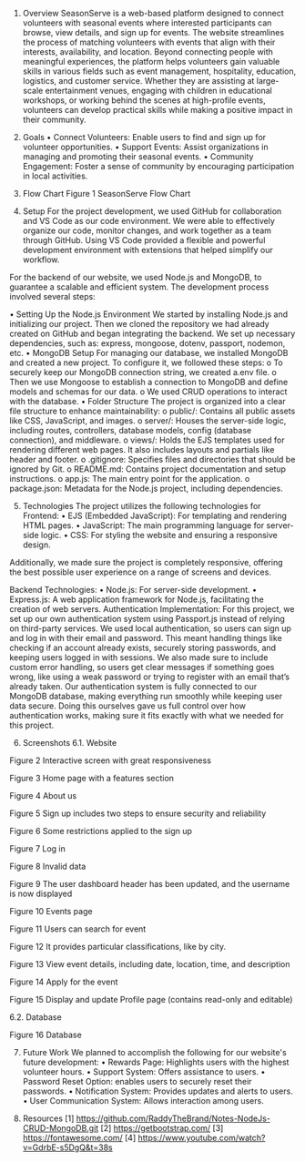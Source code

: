 1.	Overview
SeasonServe is a web-based platform designed to connect volunteers with seasonal events where interested participants can browse, view details, and sign up for events. The website streamlines the process of matching volunteers with events that align with their interests, availability, and location.
Beyond connecting people with meaningful experiences, the platform helps volunteers gain valuable skills in various fields such as event management, hospitality, education, logistics, and customer service. Whether they are assisting at large-scale entertainment venues, engaging with children in educational workshops, or working behind the scenes at high-profile events, volunteers can develop practical skills while making a positive impact in their community.

2.	Goals
•	Connect Volunteers: Enable users to find and sign up for volunteer opportunities.
•	Support Events: Assist organizations in managing and promoting their seasonal events.
•	Community Engagement: Foster a sense of community by encouraging participation in local activities.

3.	Flow Chart
Figure 1 SeasonServe Flow Chart

4.	Setup
For the project development, we used GitHub for collaboration and VS Code as our code environment. We were able to effectively organize our code, monitor changes, and work together as a team through GitHub. Using VS Code provided a flexible and powerful development environment with extensions that helped simplify our workflow.  

For the backend of our website, we used Node.js and MongoDB, to guarantee a scalable and efficient system. The development process involved several steps:

•	Setting Up the Node.js Environment
We started by installing Node.js and initializing our project. Then we cloned the repository we had already created on GitHub and began integrating the backend. We set up necessary dependencies, such as: express, mongoose, dotenv, passport, nodemon, etc.
•	MongoDB Setup 
For managing our database, we installed MongoDB and created a new project. To configure it, we followed these steps: 
o	To securely keep our MongoDB connection string, we created a.env file.
o	Then we use Mongoose to establish a connection to MongoDB and define models and schemas for our data.
o	We used CRUD operations to interact with the database.
•	Folder Structure
The project is organized into a clear file structure to enhance maintainability:
o	public/: Contains all public assets like CSS, JavaScript, and images.
o	server/: Houses the server-side logic, including routes, controllers, database models, config (database connection), and middleware.
o	views/: Holds the EJS templates used for rendering different web pages. It also includes layouts and partials like header and footer.
o	.gitignore: Specifies files and directories that should be ignored by Git.
o	README.md: Contains project documentation and setup instructions.
o	app.js: The main entry point for the application.
o	package.json: Metadata for the Node.js project, including dependencies.


5.	Technologies
The project utilizes the following technologies for Frontend:
•	EJS (Embedded JavaScript): For templating and rendering HTML pages.
•	JavaScript: The main programming language for server-side logic.
•	CSS: For styling the website and ensuring a responsive design. 

Additionally, we made sure the project is completely responsive, offering the best possible user experience on a range of screens and devices.

Backend Technologies:
•	Node.js: For server-side development.
•	Express.js: A web application framework for Node.js, facilitating the creation of web servers.
Authentication Implementation:
For this project, we set up our own authentication system using Passport.js instead of relying on third-party services. We used local authentication, so users can sign up and log in with their email and password. This meant handling things like checking if an account already exists, securely storing passwords, and keeping users logged in with sessions. We also made sure to include custom error handling, so users get clear messages if something goes wrong, like using a weak password or trying to register with an email that’s already taken. Our authentication system is fully connected to our MongoDB database, making everything run smoothly while keeping user data secure. Doing this ourselves gave us full control over how authentication works, making sure it fits exactly with what we needed for this project.

6.	Screenshots
6.1.	Website 

Figure 2 Interactive screen with great responsiveness


Figure 3 Home page with a features section

Figure 4 About us

Figure 5 Sign up includes two steps to ensure security and reliability

Figure 6 Some restrictions applied to the sign up

Figure 7 Log in

Figure 8 Invalid data

Figure 9 The user dashboard header has been updated, and the username is now displayed

Figure 10 Events page


Figure 11 Users can search for event

Figure 12 It provides particular classifications, like by city.

Figure 13 View event details, including date, location, time, and description

Figure 14 Apply for the event

Figure 15 Display and update Profile page (contains read-only and editable)


6.2.	Database

Figure 16 Database

7.	Future Work
We planned to accomplish the following for our website's future development:
•	Rewards Page: Highlights users with the highest volunteer hours.
•	Support System: Offers assistance to users. 
•	Password Reset Option: enables users to securely reset their passwords.
•	Notification System: Provides updates and alerts to users. 
•	User Communication System: Allows interaction among users.  



8.	Resources
[1] https://github.com/RaddyTheBrand/Notes-NodeJs-CRUD-MongoDB.git
[2] https://getbootstrap.com/
[3] https://fontawesome.com/ 
[4] https://www.youtube.com/watch?v=GdrbE-s5DgQ&t=38s

